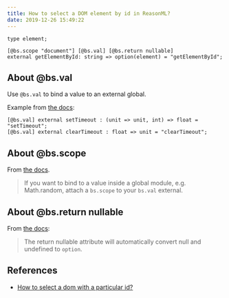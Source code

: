 ```yaml
---
title: How to select a DOM element by id in ReasonML?
date: 2019-12-26 15:49:22
---
```


```reasonml
type element;

[@bs.scope "document"] [@bs.val] [@bs.return nullable]
external getElementById: string => option(element) = "getElementById";
```

## About @bs.val

Use `@bs.val` to bind a value to an external global.

Example from [the docs](https://bucklescript.github.io/docs/en/bind-to-global-values):

```reasonml
[@bs.val] external setTimeout : (unit => unit, int) => float = "setTimeout";
[@bs.val] external clearTimeout : float => unit = "clearTimeout";
```

## About @bs.scope

From [the docs](https://bucklescript.github.io/docs/en/bind-to-global-values#global-modules).

> If you want to bind to a value inside a global module, e.g. Math.random, attach a `bs.scope` to your `bs.val` external.

## About @bs.return nullable

From [the docs](https://bucklescript.github.io/docs/en/return-value-wrapping):

> The return nullable attribute will automatically convert null and undefined to `option`.

## References

- [How to select a dom with a particular id?](https://reasonml.chat/t/how-to-select-a-dom-with-a-particular-id/503)
